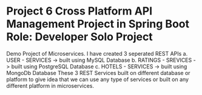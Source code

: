 # Project 6 Cross Platform API Management Project in Spring Boot        Role: Developer        Solo Project
Demo Project of Microservices.
I have created 3 seperated REST APIs
              a. USER - SERVICES            -> built using MySQL Database
              b. RATINGS - SREVICES         -> built using PostgreSQL Database
              c. HOTELS - SERVICES          -> built using MongoDb Database
These 3 REST Services built on different database or platform to give idea that we can use any type of services or built on any different platform in microservices.


